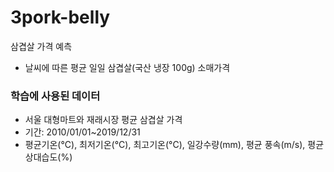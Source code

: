 # 3pork-belly
 삼겹살 가격 예측
- 날씨에 따른 평균 일일 삼겹살(국산 냉장 100g) 소매가격

### 학습에 사용된 데이터
- 서울 대형마트와 재래시장 평균 삼겹살 가격
- 기간: 2010/01/01~2019/12/31
- 평균기온(°C), 최저기온(°C), 최고기온(°C), 일강수량(mm), 평균 풍속(m/s), 평균 상대습도(%)